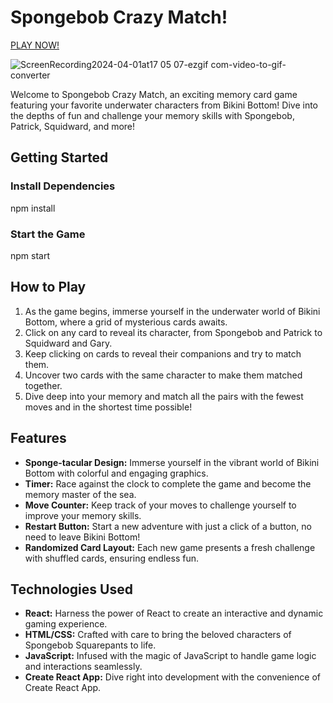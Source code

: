 # Spongebob Crazy Match!

[PLAY NOW!](https://spongebob-memory-match.vercel.app/)

![ScreenRecording2024-04-01at17 05 07-ezgif com-video-to-gif-converter](https://github.com/YF91925352/Memory-Game/assets/113684176/db27315d-3760-436f-9505-1d3d7716da8d)

Welcome to Spongebob Crazy Match, an exciting memory card game featuring your favorite underwater characters from Bikini Bottom! Dive into the depths of fun and challenge your memory skills with Spongebob, Patrick, Squidward, and more!

## Getting Started

### Install Dependencies

npm install

### Start the Game

npm start

## How to Play

1. As the game begins, immerse yourself in the underwater world of Bikini Bottom, where a grid of mysterious cards awaits.
2. Click on any card to reveal its character, from Spongebob and Patrick to Squidward and Gary.
3. Keep clicking on cards to reveal their companions and try to match them.
4. Uncover two cards with the same character to make them matched together.
5. Dive deep into your memory and match all the pairs with the fewest moves and in the shortest time possible!

## Features

- **Sponge-tacular Design:** Immerse yourself in the vibrant world of Bikini Bottom with colorful and engaging graphics.
- **Timer:** Race against the clock to complete the game and become the memory master of the sea.
- **Move Counter:** Keep track of your moves to challenge yourself to improve your memory skills.
- **Restart Button:** Start a new adventure with just a click of a button, no need to leave Bikini Bottom!
- **Randomized Card Layout:** Each new game presents a fresh challenge with shuffled cards, ensuring endless fun.

## Technologies Used

- **React:** Harness the power of React to create an interactive and dynamic gaming experience.
- **HTML/CSS:** Crafted with care to bring the beloved characters of Spongebob Squarepants to life.
- **JavaScript:** Infused with the magic of JavaScript to handle game logic and interactions seamlessly.
- **Create React App:** Dive right into development with the convenience of Create React App.
